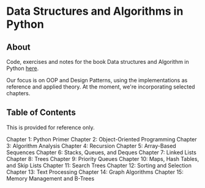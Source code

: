 # Data Structures and Algorithms in Python

## About

Code, exercises and notes for the book Data structures and Algorithm in Python [here](https://www.amazon.com/Structures-Algorithms-Python-Michael-Goodrich/dp/1118290275).

Our focus is on OOP and Design Patterns, using the implementations as reference and applied theory. At the moment, we're incorporating selected chapters.

## Table of Contents

This is provided for reference only.

Chapter 1: Python Primer
Chapter 2: Object-Oriented Programming
Chapter 3: Algorithm Analysis
Chapter 4: Recursion
Chapter 5: Array-Based Sequences
Chapter 6: Stacks, Queues, and Deques
Chapter 7: Linked Lists
Chapter 8: Trees
Chapter 9: Priority Queues
Chapter 10: Maps, Hash Tables, and Skip Lists
Chapter 11: Search Trees
Chapter 12: Sorting and Selection
Chapter 13: Text Processing
Chapter 14: Graph Algorithms
Chapter 15: Memory Management and B-Trees